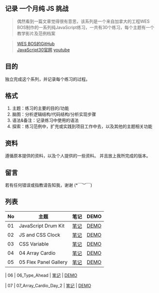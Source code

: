 ## 记录 一个月纯 JS 挑战

>   偶然看到一篇文章觉得很有意思，该系列是一个来自加拿大的工程WES BOS制作的一系列纯JavaScript练习，一共有30个练习，每个主题有一个教学影片及范例档案


>[WES BOS的GitHub](https://github.com/wesbos/JavaScript30)  
[JavaScript30官网](https://javascript30.com/)
[youtube](https://www.youtube.com/playlist?list=PLu8EoSxDXHP6CGK4YVJhL_VWetA865GOH)

## 目的

独立完成这个系列，并记录每个练习的过程。

## 格式

1.  主题：练习的主要的目的/功能
2.  脑图：分析逻辑结构/代码结构/分析实现步骤
3.  语法&备注：记录练习中使用的语法
4.  探索：练习范例中，扩充或实践到项目工作中去，以及其他的主题相关功能

## 资料

遵循原本提供的资料，以及个人提供的一些资料。
并且放上我所完成的版本。

## 留言

若有任何错误或指教请告知我，谢谢 (*￣︶￣)

## 列表

| No | 主题 | 笔记 | DEMO |
| --- | --- | --- | --- |
| 01 | JavaScript Drum Kit | [笔记](https://github.com/Lojze/javascript30/tree/master/01_Java-Script-Drum-Kit) | [DEMO](https://lojze.github.io/javascript30/01_Java-Script-Drum-Kit/index-lozje.html) 
| 02 | JS and CSS Clock | [笔记](https://github.com/Lojze/javascript30/tree/master/02_JS-and-CSS-Clock) | [DEMO](https://lojze.github.io/javascript30/02_JS-and-CSS-Clock/index-lojze.html)
| 03 | CSS Variable | [笔记](https://github.com/Lojze/javascript30/tree/master/03_CSS-Variables) | [DEMO](https://lojze.github.io/javascript30/03_CSS-Variables/index-lojze.html)
| 04 | 04 Array Cardio | [笔记](https://github.com/Lojze/javascript30/tree/master/04_Array_Cardio) | [DEMO](https://lojze.github.io/javascript30/04_Array_Cardio/index-lojze.html)
| 05 | 05 Flex Panel Gallery | [笔记](https://github.com/Lojze/javascript30/tree/master/05_Flex_Panel_Gallery) | [DEMO](https://lojze.github.io/javascript30/05_Flex_Panel_Gallery/index-lojze.html)
 
| 06 | 06_Type_Ahead | [笔记](https://github.com/Lojze/javascript30/tree/master/06_Type_Ahead) | [DEMO](https://lojze.github.io/javascript30/06_Type_Ahead/index-lojze.html)


| 07 | 07_Array_Cardio_Day_2 | [笔记](https://github.com/Lojze/javascript30/tree/master/07_Array_Cardio_Day_2) | [DEMO](https://lojze.github.io/javascript30/07_Array_Cardio_Day_2/index-lojze.html)
